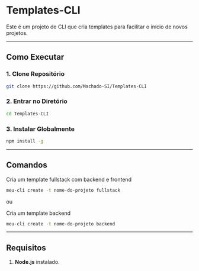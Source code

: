# Templates-CLI

Este é um projeto de CLI que cria templates para facilitar o início de novos projetos.

---

## Como Executar

### 1. Clone Repositório
```bash
git clone https://github.com/Machado-SI/Templates-CLI
```

### 2. Entrar no Diretório
```bash
cd Templates-CLI
```

### 3. Instalar Globalmente
```bash
npm install -g
```
---

## Comandos

Cria um template fullstack com backend e frontend
```bash
meu-cli create -t nome-do-projeto fullstack
```

ou

Cria um template backend
```bash
meu-cli create -t nome-do-projeto backend
```
---

## Requisitos
1. **Node.js** instalado.